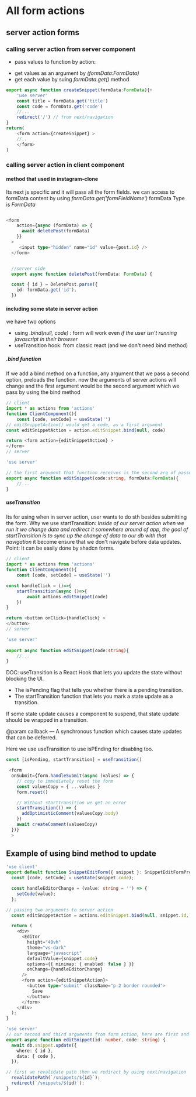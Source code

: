# All form actions 

## server action forms

### calling server action from server component

- pass values to function by action: _<form action={createSnippet} >_
- get values as an argument by _(formData:FormData)_
- get each value by suing _formData.get()_ method

```typescript
export async function createSnippet(formData:FormData){+
    'use server'
    const title = formData.get('title')
    const code = formData.get('code')
    //...
    redirect('/') // from next/navigation
}
return(
    <form action={createSnippet} >
    //..
    </form>
)
```

### calling server action in client component 

#### method that used in instagram-clone

Its next js specific and it will pass all the form fields.
we can access to formData content by using _formData.get('formFieldName')_
formData Type is _FormData_

```typescript

<form
    action={async (formData) => {
      await deletePost(formData)
    }}   
  >
     <input type="hidden" name="id" value={post.id} />
  </form>


  //server side
  export async function deletePost(formData: FormData) {

  const { id } = DeletePost.parse({
    id: formData.get('id'),
  })

```

#### including some state in server action

we have two options

- using _.bind(null, code)_ : form will work even _if the user isn't running javascript in their browser_
- useTransition hook: from classic react (and we don't need  bind method)


##### .bind function

If we add a bind method on a function, any argument that we pass a second option, preloads the function.
now the arguments of server actions will change and the first argument would be the second argument which we pass by using the bind method 

```typescript
// client
import * as actions from 'actions'
function ClientComponent(){
    const [code, setCode] = useState('')
// editSnippetAction() would get a code, as a first argument
const editSnippetAction = action.editSnippet.bind(null, code)

return <form action={editSnippetAction} >
</form>
// server

'use server'

// the first argument that function receives is the second arg of passed function
export async function editSnippet(code:string, formData:FormData){
    //...
}
```

##### useTransition

Its for using when in server action, user wants to do sth besides submitting the form.
Why we use startTransition: _Inside of our server action when we run it we change data and redirect it somewhere around of app, the goal of startTransition is to sync up the change of data to our db with that navigation_ it become ensure that we don't navigate before data updates.
Point: It can be easily done by shadcn forms.

```typescript
// client
import * as actions from 'actions'
function ClientComponent(){
    const [code, setCode] = useState('')

const handleClick = ()=>{
    startTransition(async ()=>{
        await actions.editSnippet(code)
    })
}

return <button onClick={handleClick} >
</button>
// server

'use server'
 
export async function editSnippet(code:string){
    //...
}
```

DOC: useTransition is a React Hook that lets you update the state without blocking the UI.

- The isPending flag that tells you whether there is a pending transition.
- The startTransition function that lets you mark a state update as a transition.

If some state update causes a component to suspend, that state update should be wrapped in a transition.

@param callback — A synchronous function which causes state updates that can be deferred.

Here we use useTransition to use isPEnding for disabling too.

```typescript
const [isPending, startTransition] = useTransition()

 <form
  onSubmit={form.handleSubmit(async (values) => {
    // copy to immediately reset the form
    const valuesCopy = { ...values }
    form.reset()

    // Without startTransition we get an error 
    startTransition(() => {
      addOptimisticComment(valuesCopy.body)
    })
    await createComment(valuesCopy)
  })}
  >
```

## Example of using bind method to update

```typescript
'use client'
export default function SnippetEditForm({ snippet }: SnippetEditFormProps) {
  const [code, setCode] = useState(snippet.code);

  const handleEditorChange = (value: string = '') => {
    setCode(value);
  };

// passing two arguments to server action
  const editSnippetAction = actions.editSnippet.bind(null, snippet.id, code);

  return (
    <div>
      <Editor
        height="40vh"
        theme="vs-dark"
        language="javascript"
        defaultValue={snippet.code}
        options={{ minimap: { enabled: false } }}
        onChange={handleEditorChange}
      />
      <form action={editSnippetAction}>
        <button type="submit" className="p-2 border rounded">
          Save
        </button>
      </form>
    </div>
  );
}

'use server'
// our second and third arguments from form action, here are first and second arguments
export async function editSnippet(id: number, code: string) {
  await db.snippet.update({
    where: { id },
    data: { code },
  });

// first we revalidate path then we redirect by using next/navigation
  revalidatePath(`/snippets/${id}`);
  redirect(`/snippets/${id}`);
}

``` 
